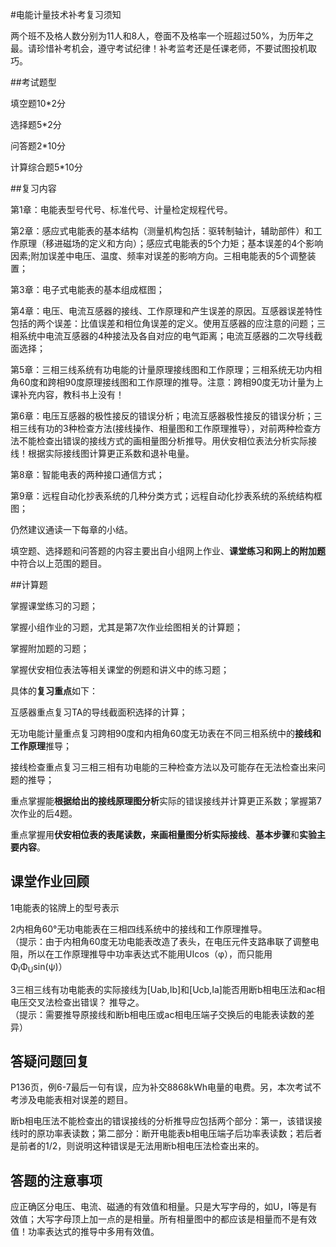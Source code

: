 #电能计量技术补考复习须知

两个班不及格人数分别为11人和8人，卷面不及格率一个班超过50%，为历年之最。请珍惜补考机会，遵守考试纪律！补考监考还是任课老师，不要试图投机取巧。

##考试题型

填空题10*2分 

选择题5*2分  

问答题2*10分  

计算综合题5*10分

##复习内容

第1章：电能表型号代号、标准代号、计量检定规程代号。

第2章：感应式电能表的基本结构（测量机构包括：驱转制轴计，辅助部件）和工作原理（移进磁场的定义和方向）；感应式电能表的5个力矩；基本误差的4个影响因素;附加误差中电压、温度、频率对误差的影响方向。三相电能表的5个调整装置；

第3章：电子式电能表的基本组成框图；

第4章：电压、电流互感器的接线、工作原理和产生误差的原因。互感器误差特性包括的两个误差：比值误差和相位角误差的定义。使用互感器的应注意的问题；三相系统中电流互感器的4种接法及各自对应的电气距离；电流互感器的二次导线截面选择；


第5章：三相三线系统有功电能的计量原理接线图和工作原理；三相系统无功内相角60度和跨相90度原理接线图和工作原理的推导。注意：跨相90度无功计量为上课补充内容，教科书上没有！

第6章：电压互感器的极性接反的错误分析；电流互感器极性接反的错误分析；三相三线有功的3种检查方法(接线操作、相量图和工作原理推导），对前两种检查方法不能检查出错误的接线方式的画相量图分析推导。用伏安相位表法分析实际接线！根据实际接线图计算更正系数和退补电量。

第8章：智能电表的两种接口通信方式；


第9章：远程自动化抄表系统的几种分类方式；远程自动化抄表系统的系统结构框图；


仍然建议通读一下每章的小结。

填空题、选择题和问答题的内容主要出自小组网上作业、**课堂练习和网上的附加题**中符合以上范围的题目。


##计算题

掌握课堂练习的习题；

掌握小组作业的习题，尤其是第7次作业绘图相关的计算题；

掌握附加题的习题；

掌握伏安相位表法等相关课堂的例题和讲义中的练习题；

具体的**复习重点**如下：

互感器重点复习TA的导线截面积选择的计算；

无功电能计量重点复习跨相90度和内相角60度无功表在不同三相系统中的**接线和工作原理**推导；

接线检查重点复习三相三相有功电能的三种检查方法以及可能存在无法检查出来问题的推导；

重点掌握能**根据给出的接线原理图分析**实际的错误接线并计算更正系数；掌握第7次作业的后4题。

重点掌握用**伏安相位表的表尾读数，来画相量图分析实际接线**、**基本步骤**和**实验主要内容**。

## 课堂作业回顾

1电能表的铭牌上的型号表示

2内相角60°无功电能表在三相四线系统中的接线和工作原理推导。  
（提示：由于内相角60度无功电能表改造了表头，在电压元件支路串联了调整电阻，所以在工作原理推导中功率表达式不能用UIcos（φ），而只能用Φ<sub>I</sub>Φ<sub>U</sub>sin(ψ)）

3三相三线有功电能表的实际接线为[Uab,Ib]和[Ucb,Ia]能否用断b相电压法和ac相电压交叉法检查出错误？ 推导之。  
（提示：需要推导原接线和断b相电压或ac相电压端子交换后的电能表读数的差异）

## 答疑问题回复

P136页，例6-7最后一句有误，应为补交8868kWh电量的电费。另，本次考试不考涉及电能表相对误差的题目。

断b相电压法不能检查出的错误接线的分析推导应包括两个部分：第一，该错误接线时的原功率表读数；第二部分：断开电能表b相电压端子后功率表读数；若后者是前者的1/2，则说明这种错误是无法用断b相电压法检查出来的。

## 答题的注意事项

应正确区分电压、电流、磁通的有效值和相量。只是大写字母的，如U，I等是有效值；大写字母顶上加一点的是相量。所有相量图中的都应该是相量而不是有效值！功率表达式的推导中多用有效值。

